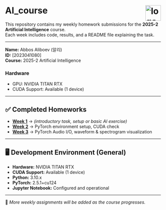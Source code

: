# AI_course <img src="https://cdn-icons-png.flaticon.com/512/10644/10644640.png" alt="logo" width="50" align="right"/>

This repository contains my weekly homework submissions for the **2025-2 Artificial Intelligence** course.  
Each week includes code, results, and a README file explaining the task.

---

**Name:** Abbos Aliboev  (알리)  
**ID:** [2023041080]  
**Course:** 2025-2 Artificial Intelligence  

### Hardware
- GPU: NVIDIA TITAN RTX
- CUDA Support: Available (1 device)

---

## ✅ Completed Homeworks

- **[Week 1](./week1/README.md)** → *(introductory task, setup or basic AI exercise)*  
- **[Week 2](./week2/README.md)** → PyTorch environment setup, CUDA check  
- **[Week 3](./week3/README.md)** → PyTorch Audio I/O, waveform & spectrogram visualization  

---

## 🖥️ Development Environment (General)

- **Hardware:** NVIDIA TITAN RTX  
- **CUDA Support:** Available (1 device)  
- **Python:** 3.10.x  
- **PyTorch:** 2.5.1+cu124  
- **Jupyter Notebook:** Configured and operational  

---

📌 *More weekly assignments will be added as the course progresses.*  


